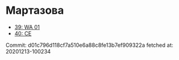 # Мартазова
- [39: WA 01](39.md)
- [40: CE](40.md)

Commit: d01c796d118cf7a510e6a88c8fe13b7ef909322a
 fetched at: 20201213-100234
